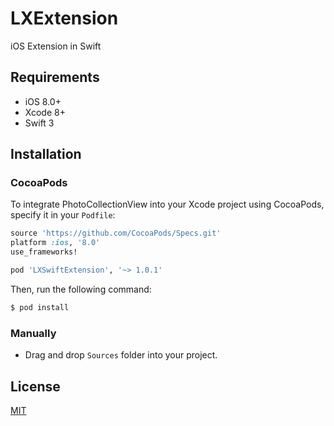 # LXExtension
iOS Extension in Swift

## Requirements

* iOS 8.0+
* Xcode 8+
* Swift 3

## Installation

### CocoaPods

To integrate PhotoCollectionView into your Xcode project using CocoaPods, specify it in your `Podfile`:

```ruby
source 'https://github.com/CocoaPods/Specs.git'
platform :ios, '8.0'
use_frameworks!

pod 'LXSwiftExtension', '~> 1.0.1'
```

Then, run the following command:

```bash
$ pod install
```

### Manually
- Drag and drop `Sources` folder into your project.

## License
[MIT](http://thi.mit-license.org/)

